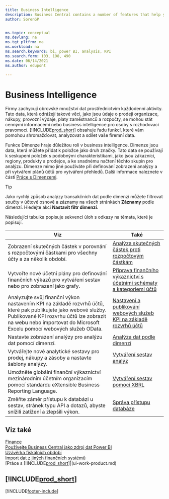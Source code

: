 ```yaml
---
title: Business Intelligence
description: Business Central contains a number of features that help you gather, analyze, and share valuable company data for business intelligence and decision making.
author: SorenGP


ms.topic: conceptual
ms.devlang: na
ms.tgt_pltfrm: na
ms.workload: na
ms.search.keywords: bi, power BI, analysis, KPI
ms.search.form: 103, 198, 490
ms.date: 06/14/2021
ms.author: edupont

---
```

# Business Intelligence
Firmy zachycují obrovské množství dat prostřednictvím každodenní aktivity. Tato data, která odrážejí takové věci, jako jsou údaje o prodeji organizace, nákupy, provozní výdaje, platy zaměstnanců a rozpočty, se mohou stát cennými informacemi nebo business intelligence pro osoby s rozhodovací pravomocí. [!INCLUDE[prod_short](includes/prod_short.md)] obsahuje řadu funkcí, které vám pomohou shromažďovat, analyzovat a sdílet vaše firemní data.

Funkce Dimenze hraje důležitou roli v business intelligence. Dimenze jsou data, která můžete přidat k položce jako druh značky. Tato data se používají k seskupení položek s podobnými charakteristikami, jako jsou zákazníci, regiony, produkty a prodejce, a ke snadnému načtení těchto skupin pro analýzu. Dimenze mimo jiné používáte při definování zobrazení analýzy a při vytváření plánů účtů pro vytváření přehledů. Další informace naleznete v části [Práce s Dimenzemi](finance-dimensions.md).

> [!TIP]
> Jako rychlý způsob analýzy transakčních dat podle dimenzí můžete filtrovat součty v účtové osnově a záznamy na všech stránkách **Záznamy** podle dimenzí. Hledejte akci **Nastavit filtr dimenzí**.

Následující tabulka popisuje sekvenci úloh s odkazy na témata, které je popisují.

| Viz | Také |
| --- | --- |
| Zobrazení skutečných částek v porovnání s rozpočtovými částkami pro všechny účty a za několik období. | [Analýza skutečných částek proti rozpočtovým částkám](bi-how-analyze-actual-versus-budget.md) |
| Vytvořte nové účetní plány pro definování finančních výkazů pro vytváření sestav nebo pro zobrazení jako grafy. | [Příprava finančního výkaznictví s účetními schématy a kategoriemi účtů](bi-how-work-account-schedule.md) |
| Analyzujte svůj finanční výkon nastavením KPI na základě rozvrhů účtů, které pak publikujete jako webové služby. Publikované KPI rozvrhu účtů lze zobrazit na webu nebo importovat do Microsoft Excelu pomocí webových služeb OData. | [Nastavení a publikování webových služeb KPI na základě rozvrhů účtů](bi-how-to-set-up-and-publish-kpi-web-services-based-on-account-schedules.md) |
| Nastavte zobrazení analýzy pro analýzu dat pomocí dimenzí. | [Analýza dat podle dimenzí](bi-how-analyze-data-dimension.md) |
| Vytvářejte nové analytické sestavy pro prodej, nákupy a zásoby a nastavte šablony analýzy. | [Vytváření sestav analýz](bi-how-create-analysis-views-reports.md) |
| Umožněte globální finanční výkaznictví mezinárodním účetním organizacím pomocí standardu eXtensible Business Reporting Language. | [Vytváření sestav pomocí XBRL](bi-create-reports-with-xbrl.md) |
| Změňte záměr přístupu k databázi u sestav, stránek typu API a dotazů, abyste snížili zatížení a zlepšili výkon. | [Správa přístupu databáze](admin-data-access-intent.md) |

## Viz také
[Finance](finance.md)      
[Používejte Business Central jako zdroj dat Power BI](across-how-use-financials-data-source-powerbi.md)    
[Uzávěrka fiskálních období](year-close-years-periods.md)    
[Import dat z jiných finančních systémů](across-import-data-configuration-packages.md)    
[Práce s [!INCLUDE[prod_short](includes/prod_short.md)]](ui-work-product.md)

## [!INCLUDE[prod_short](includes/free_trial_md.md)]


[!INCLUDE[footer-include](includes/footer-banner.md)]